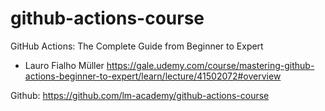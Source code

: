 # github-actions-course

GitHub Actions: The Complete Guide from Beginner to Expert
 - Lauro Fialho Müller
 https://gale.udemy.com/course/mastering-github-actions-beginner-to-expert/learn/lecture/41502072#overview

 Github: https://github.com/lm-academy/github-actions-course